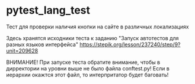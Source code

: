 # pytest_lang_test
Тест для проверки наличия кнопки на сайте в различных локализациях

Здесь хранятся исходники теста к заданию  "Запуск автотестов для разных языков интерфейса"
https://stepik.org/lesson/237240/step/9?unit=209628

ВНИМАНИЕ! При запуске теста обратите внимание, чтобы в дирректории на уровни выше не было файла conftest.py!  Если в иерархии окажтся этот файл, то интерпритатор будет баговать!
